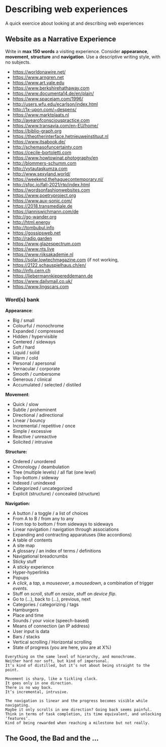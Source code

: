 # Describing web experiences

A quick exercice about looking at and describing web experiences

## Website as a Narrative Experience

Write in **max 150 words** a visiting experience. Consider **appearance**, **movement**, **structure** and **navigation**. Use a descriptive writing style, with no subjects.

- https://worldonawire.net/
- https://www.arngren.net
- https://www.art.yale.edu
- https://www.berkshirehathaway.com
- https://www.documenta14.de/en/plain/
- https://www.spacejam.com/1996/
- http://users.wfu.edu/ecarlson/index.html
- http://1x-upon.com/~despens/
- https://www.marktplaats.nl
- http://ayearofconsciouspractice.com
- https://www.transavia.com/en-EU/home/
- https://biblio-graph.org
- https://theotherinterface.hetnieuweinstituut.nl
- https://www.itsabook.de/
- http://schemasofuncertainty.com
- https://cecile-bortoletti.com
- https://www.howtowinat.photography/en
- http://blommers-schumm.com
- http://vytautaskumza.com
- http://www.sexyland.world/
- https://weekend.thehaguecontemporary.nl/
- http://sfpc.io/fall-2021/rtp/index.html
- https://wordsonfashionwebsites.com
- https://www.poetryproject.org
- https://www.aux-sonic.com/
- https://2018.transmediale.de
- https://janniswichmann.com/de
- http://go-wander.org
- http://html.energy
- http://tombubul.info
- https://gossipsweb.net
- http://radio.garden
- https://www.glazespectrum.com
- https://www.nts.live
- https://www.rijksakademie.nl
- https://solar.lowtechmagazine.com (if not working, 
- https://2122.schauspielhaus.ch/en/
- http://info.cern.ch
- https://liebermannkiepereddemann.de
- https://www.dailymail.co.uk/
- https://www.lingscars.com

### Word(s) bank

**Appearance**:

- Big / small
- Colourful / monochrome
- Expanded / compressed
- Hidden / hypervisible
- Centered / sideways
- Soft / hard
- Liquid / solid
- Warm / cold
- Personal / apersonal
- Vernacular / corporate
- Smooth / cumbersome
- Generous / clinical
- Accumulated / selected / distiled

**Movement**:

- Quick / slow
- Subtle / proheminent
- Directional / adirectional
- Linear / bouncy
- Incremental / repetitive / once
- Simple / excessive
- Reactive / unreactive
- Solicited / intrusive

**Structure:**

- Ordered / unordered
- Chronology / deambulation
- Tree (multiple levels) / all flat (one level)
- Top-bottom / sideway
- Indexed / unindexed
- Categorized / uncategorized
- Explicit (structure) / concealed (structure)

**Navigation:**

- A button / a toggle / a list of choices
- From A to B / from any to any
- From top to bottom / from sideways to sideways
- Linear navigation / navigation through associations
- Expanding and contracting apparatuses (like accordions)
- A table of contents
- A site map
- A glossary / an index of terms / definitions
- Navigational breadcrumbs
- Sticky stuff
- A *sticky* experience
- Hyper-hyperlinks
- Popups
- A *click*, a *tap*, a *mouseover*, a *mousedown*, a combination of trigger *events*.
- Stuff on *scroll*, stuff on *resize*, stuff on *device flip*.
- Go to (...), back to (...), previous, next
- Categories / categorizing / tags
- Hamburgers
- Place and time
- Sounds / your voice (speech-based)
- Means of connection (an IP address)
- User input is data
- Bars / stacks
- Vertical scrolling / Horizontal scrolling
- State of progress (you are here, you are at X%)

```
Everything on the same level of hierarchy, and monochrome.
Neither hard nor soft, but kind of impersonal. 
It’s kind of distilled, but it’s not about being straight to the point. 

Movement is sharp, like a tickling clock. 
It goes only in one direction. 
There is no way back. 
It’s incremental, intrusive.

The navigation is linear and the progress becomes visible while navigating.
Maybe it only scrolls in one direction? Going back seems painful.
Think in terms of task completion, its time equivalent, and unlocking ‘features’. 
Kind of being rewarded when reaching a milestone but not really.
```


## The Good, the Bad and the ...





